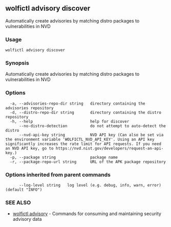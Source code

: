 ## wolfictl advisory discover

Automatically create advisories by matching distro packages to vulnerabilities in NVD

### Usage

```
wolfictl advisory discover
```

### Synopsis

Automatically create advisories by matching distro packages to vulnerabilities in NVD

### Options

```
  -a, --advisories-repo-dir string   directory containing the advisories repository
  -d, --distro-repo-dir string       directory containing the distro repository
  -h, --help                         help for discover
      --no-distro-detection          do not attempt to auto-detect the distro
      --nvd-api-key string           NVD API key (Can also be set via the environment variable 'WOLFICTL_NVD_API_KEY'. Using an API key significantly increases the rate limit for API requests. If you need an NVD API key, go to https://nvd.nist.gov/developers/request-an-api-key.)
  -p, --package string               package name
  -r, --package-repo-url string      URL of the APK package repository
```

### Options inherited from parent commands

```
      --log-level string   log level (e.g. debug, info, warn, error) (default "INFO")
```

### SEE ALSO

* [wolfictl advisory](wolfictl_advisory.md)	 - Commands for consuming and maintaining security advisory data

